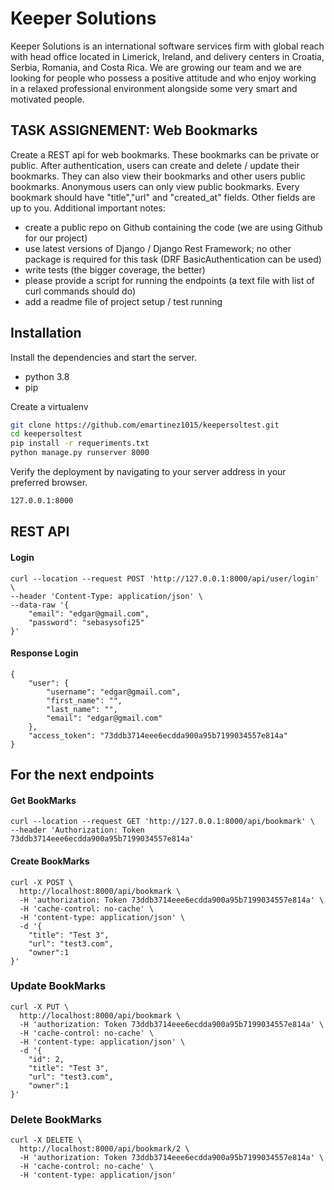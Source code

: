 # Keeper Solutions
Keeper Solutions is an international software services firm with global reach with head office located in Limerick, Ireland, and delivery centers in Croatia, Serbia, Romania, and Costa Rica. We are growing our team and we are looking for people who possess a positive attitude and who enjoy working in a relaxed professional environment alongside some very smart and motivated people.

## TASK ASSIGNEMENT: Web Bookmarks

Create a REST api for web bookmarks. These bookmarks can be private or public. After authentication, users can create and delete / update their bookmarks. They can also view their bookmarks and other users public bookmarks. Anonymous users can only view public bookmarks.
Every bookmark should have "title","url" and "created_at" fields. Other fields are up to you. 
Additional important notes:
- create a public repo on Github containing the code (we are using Github for our project)
- use latest versions of Django / Django Rest Framework; no other package is required for this task (DRF BasicAuthentication can be used)
- write tests (the bigger coverage, the better)
- please provide a script for running the endpoints (a text file with list of curl commands should do)
- add a readme file of project setup / test running

## Installation

Install the dependencies and start the server.

- python 3.8
- pip

Create a virtualenv

```sh
git clone https://github.com/emartinez1015/keepersoltest.git
cd keepersoltest
pip install -r requeriments.txt
python manage.py runserver 8000
```

Verify the deployment by navigating to your server address in
your preferred browser.

```sh
127.0.0.1:8000
```

## REST API
#### Login
```
curl --location --request POST 'http://127.0.0.1:8000/api/user/login' \
--header 'Content-Type: application/json' \
--data-raw '{
    "email": "edgar@gmail.com",
    "password": "sebasysofi25"
}'
```
#### Response Login
```
{
    "user": {
        "username": "edgar@gmail.com",
        "first_name": "",
        "last_name": "",
        "email": "edgar@gmail.com"
    },
    "access_token": "73ddb3714eee6ecdda900a95b7199034557e814a"
}
```

## For the next endpoints

#### Get BookMarks

```
curl --location --request GET 'http://127.0.0.1:8000/api/bookmark' \
--header 'Authorization: Token 73ddb3714eee6ecdda900a95b7199034557e814a'
```

#### Create BookMarks
```
curl -X POST \
  http://localhost:8000/api/bookmark \
  -H 'authorization: Token 73ddb3714eee6ecdda900a95b7199034557e814a' \
  -H 'cache-control: no-cache' \
  -H 'content-type: application/json' \
  -d '{
	"title": "Test 3",
	"url": "test3.com",
	"owner":1
}'
```

### Update BookMarks
```
curl -X PUT \
  http://localhost:8000/api/bookmark \
  -H 'authorization: Token 73ddb3714eee6ecdda900a95b7199034557e814a' \
  -H 'cache-control: no-cache' \
  -H 'content-type: application/json' \
  -d '{
	"id": 2,
	"title": "Test 3",
	"url": "test3.com",
	"owner":1
}'
```

### Delete BookMarks
```
curl -X DELETE \
  http://localhost:8000/api/bookmark/2 \
  -H 'authorization: Token 73ddb3714eee6ecdda900a95b7199034557e814a' \
  -H 'cache-control: no-cache' \
  -H 'content-type: application/json' 
```


